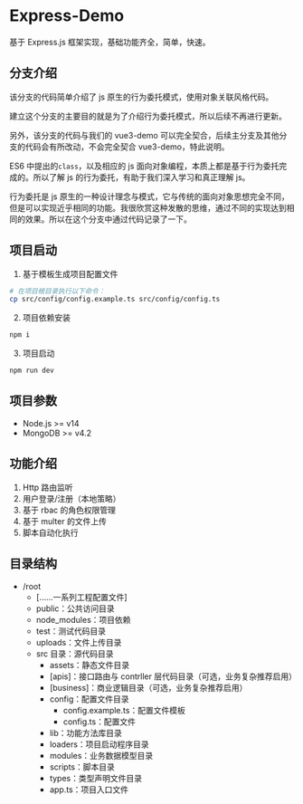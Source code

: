 # Express-Demo

基于 Express.js 框架实现，基础功能齐全，简单，快速。

## 分支介绍

该分支的代码简单介绍了 js 原生的行为委托模式，使用对象关联风格代码。

建立这个分支的主要目的就是为了介绍行为委托模式，所以后续不再进行更新。

另外，该分支的代码与我们的 vue3-demo 可以完全契合，后续主分支及其他分支的代码会有所改动，不会完全契合 vue3-demo，特此说明。

ES6 中提出的`class`，以及相应的 js 面向对象编程，本质上都是基于行为委托完成的。所以了解 js 的行为委托，有助于我们深入学习和真正理解 js。

行为委托是 js 原生的一种设计理念与模式，它与传统的面向对象思想完全不同，但是可以实现近乎相同的功能。我很欣赏这种发散的思维，通过不同的实现达到相同的效果。所以在这个分支中通过代码记录了一下。

## 项目启动

1. 基于模板生成项目配置文件

```sh
# 在项目根目录执行以下命令：
cp src/config/config.example.ts src/config/config.ts
```

2. 项目依赖安装

```sh
npm i
```

3. 项目启动

```sh
npm run dev
```

## 项目参数

- Node.js >= v14
- MongoDB >= v4.2

## 功能介绍

1. Http 路由监听
2. 用户登录/注册（本地策略）
3. 基于 rbac 的角色权限管理
4. 基于 multer 的文件上传
5. 脚本自动化执行

## 目录结构

- /root
  - [……一系列工程配置文件]
  - public：公共访问目录
  - node_modules：项目依赖
  - test：测试代码目录
  - uploads：文件上传目录
  - src 目录：源代码目录
    - assets：静态文件目录
    - [apis]：接口路由与 contrller 层代码目录（可选，业务复杂推荐启用）
    - [business]：商业逻辑目录（可选，业务复杂推荐启用）
    - config：配置文件目录
      - config.example.ts：配置文件模板
      - config.ts：配置文件
    - lib：功能方法库目录
    - loaders：项目启动程序目录
    - modules：业务数据模型目录
    - scripts：脚本目录
    - types：类型声明文件目录
    - app.ts：项目入口文件
